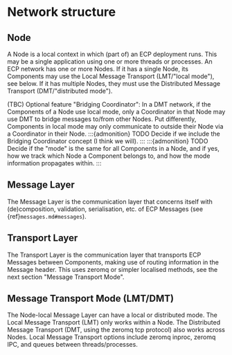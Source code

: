 # Network structure

## Node
A Node is a local context in which (part of) an ECP deployment runs. 
This may be a single application using one or more threads or processes. 
An ECP network has one or more Nodes. 
If it has a single Node, its Components may use the Local Message Transport (LMT/"local mode"), see below. 
If it has multiple Nodes, they must use the Distributed Message Transport (DMT/"distributed mode").

(TBC) Optional feature "Bridging Coordinator": In a DMT network, if the Components of a Node use local mode, only a Coordinator in that Node may use DMT to bridge messages to/from other Nodes. Put differently, Components in local mode may only communicate to outside their Node via a Coordinator in their Node.
:::{admonition} TODO
Decide if we include the Bridging Coordinator concept (I think we will).
:::
:::{admonition} TODO
Decide if the "mode" is the same for all Components in a Node, and if yes, how we track which Node a Component belongs to, and how the mode information propagates within.
:::

## Message Layer
The Message Layer is the communication layer that concerns itself with (de)composition, validation, serialisation, etc. of ECP Messages (see {ref}`messages.md#messages`).

## Transport Layer
The Transport Layer is the communication layer that transports ECP Messages between Components, making use of routing information in the Message header.
This uses zeromq or simpler localised methods, see the next section "Message Transport Mode".

## Message Transport Mode (LMT/DMT)
The Node-local Message Layer can have a local or distributed mode.
The Local Message Transport (LMT) only works within a Node.
The Distributed Message Transport (DMT, using the zeromq tcp protocol) also works across Nodes. 
Local Message Transport options include zeromq inproc, zeromq IPC, and queues between threads/processes.

